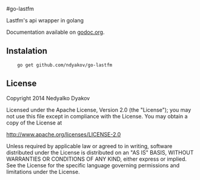#go-lastfm

Lastfm's api wrapper in golang

Documentation available on [godoc.org](http://godoc.org/github.com/ndyakov/go-lastfm).

## Instalation

```
    go get github.com/ndyakov/go-lastfm
```

## License
   Copyright 2014 Nedyalko Dyakov

   Licensed under the Apache License, Version 2.0 (the "License");
   you may not use this file except in compliance with the License.
   You may obtain a copy of the License at

   http://www.apache.org/licenses/LICENSE-2.0

   Unless required by applicable law or agreed to in writing, software
   distributed under the License is distributed on an "AS IS" BASIS,
   WITHOUT WARRANTIES OR CONDITIONS OF ANY KIND, either express or implied.
   See the License for the specific language governing permissions and
   limitations under the License.


